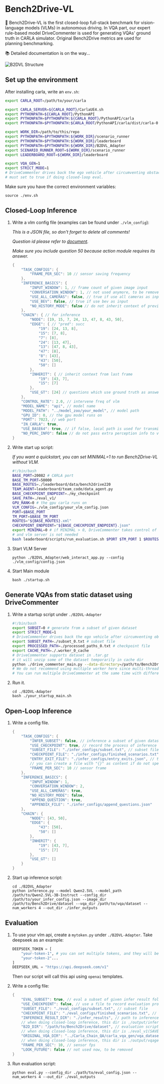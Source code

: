 # Bench2Drive-VL

🚗 Bench2Drive-VL is the first closed-loop full-stack benchmark for vision-language models (VLMs) in autonomous driving. In VQA part, our expert rule-based model DriveCommenter is used for generating VQAs' ground truth in CARLA simulator. Original Bench2Drive metrics are used for planning benchmarking.

📚 Detailed documentation is on the way...

![B2DVL Structure](./assets/struct+cfg.png)

## Set up the environment

After installing carla, write an `env.sh`:

```bash
export CARLA_ROOT=/path/to/your/carla

export CARLA_SERVER=${CARLA_ROOT}/CarlaUE4.sh
export PYTHONPATH=${CARLA_ROOT}/PythonAPI
export PYTHONPATH=$PYTHONPATH:${CARLA_ROOT}/PythonAPI/carla
export PYTHONPATH=$PYTHONPATH:$CARLA_ROOT/PythonAPI/carla/dist/carla-0.9.15-py3.7-linux-x86_64.egg

export WORK_DIR=/path/to/this/repo
export PYTHONPATH=$PYTHONPATH:${WORK_DIR}/scenario_runner
export PYTHONPATH=$PYTHONPATH:${WORK_DIR}/leaderboard
export PYTHONPATH=$PYTHONPATH:${WORK_DIR}/B2DVL_Adapter
export SCENARIO_RUNNER_ROOT=${WORK_DIR}/scenario_runner
export LEADERBOARD_ROOT=${WORK_DIR}/leaderboard

export VQA_GEN=1
export STRICT_MODE=1
# DriveCommenter drives back the ego vehicle after circumventing obstacles if STRICT_MODE > 0,
# must set to true if doing closed-loop eval.
```

Make sure you have the correct environment variables:

```shell
source ./env.sh
```

## Closed-Loop Inference

1. Write a vlm config file (examples can be found under `./vlm_config`):
   
   *This is a JSON file, so don't forget to delete all comments!*
   
   *Question id please refer to [document](./docs/qids.md).*

   *Make sure you include question 50 because action module requires its answer.*

    ```java
    {
        "TASK_CONFIGS": {
            "FRAME_PER_SEC": 10 // sensor saving frequency
        },
        "INFERENCE_BASICS": {
            "INPUT_WINDOW": 1, // frame count of given image input
            "CONVERSATION_WINDOW": 1, // not used anymore, to be removed
            "USE_ALL_CAMERAS": false, // true if use all cameras as input
            "USE_BEV": false, // true if use bev as input
            "NO_HISTORY_MODE": false // do not inherit context of previous VQAs
        },
        "CHAIN": { // for inference
            "NODE": [19, 15, 7, 24, 13, 47, 8, 43, 50],
            "EDGE": { // "pred": succ
                "19": [24, 13, 8],
                "15": [7, 8],
                "7": [8],
                "24": [13, 47],
                "13": [47, 8, 43],
                "47": [8],
                "8": [43],
                "43": [50],
                "50": []
            },
            "INHERIT": { // inherit context from last frame
                "19": [43, 7],
                "15": [7]
            },
            "USE_GT": [24] // questions which use ground truth as answer
        },
        "CONTROL_RATE": 2.0, // intervene freq of vlm
        "MODEL_NAME": "api", // model name
        "MODEL_PATH": "../model_zoo/your_model", // model path
        "GPU_ID": 0, // the gpu model runs on
        "PORT": 7023, // web port
        "IN_CARLA": true,
        "USE_BASE64": true, // if false, local path is used for transmitting images
        "NO_PERC_INFO": false // do not pass extra perception info to vlm via prompt
    }
    ```

2. Write start up script:
   
    *If you want a quickstart, you can set MINIMAL=1 to run Bench2Drive-VL without VLM.*

    ```bash
    #!/bin/bash
    BASE_PORT=20082 # CARLA port
    BASE_TM_PORT=50000
    BASE_ROUTES=./leaderboard/data/bench2drive220
    TEAM_AGENT=leaderboard/team_code/data_agent.py
    BASE_CHECKPOINT_ENDPOINT=./my_checkpoint
    SAVE_PATH=./eval_v1/
    GPU_RANK=0 # the gpu carla runs on
    VLM_CONFIG=./vlm_config/your_vlm_config.json
    PORT=$BASE_PORT
    TM_PORT=$BASE_TM_PORT
    ROUTES="${BASE_ROUTES}.xml"
    CHECKPOINT_ENDPOINT="${BASE_CHECKPOINT_ENDPOINT}.json"
    export MINIMAL=0 # if MINIMAL > 0, DriveCommenter takes control of the ego vehicle,
    # and vlm server is not needed
    bash leaderboard/scripts/run_evaluation.sh $PORT $TM_PORT 1 $ROUTES $TEAM_AGENT "." $CHECKPOINT_ENDPOINT $SAVE_PATH "null" $GPU_RANK $VLM_CONFIG
    ```

3. Start VLM Server

    ```shell
    python ./B2DVL_Adapter/web_interact_app.py --config ./vlm_config/config.json
    ```

4. Start Main module

    ```shell
    bash ./startup.sh
    ```

## Generate VQAs from static dataset using DriveCommenter

1. Write a startup script under `./B2DVL-Adapter`

    ```bash
    #!/bin/bash
    export SUBSET=0 # generate from a subset of given dataset
    export STRICT_MODE=1
    # DriveCommenter drives back the ego vehicle after circumventing obstacles if STRICT_MODE > 0
    export SUBSET_PATH=./subset_0.txt # subset file
    export PROCESSED_PATH=./processed_paths_0.txt # checkpoint file
    export CACHE_PATH=./.worker_0_cache
    # DriveCommenter supports dataset in .tar.gz
    # it will unzip some of the dataset temporarily in cache dir
    python ./drive_commenter_main.py --data-directory=/path/to/Bench2Drive/dataset --output-graph-directory=./outgraph     --path-maps=${CARLA_ROOT}/CarlaUE4/Content/Carla/Maps     --worker-count=1
    # We do not recommend using multiple worker here since multi-thread in python is not very good.
    # You can run multiple DriveCommenter at the same time with different subset and checkpoint files to do the same.
    ```

2. Run it.

    ```shell
    cd ./B2DVL-Adapter
    bash ./your_startup_main.sh
    ```

## Open-Loop Inference

1. Write a config file.

    ```java
    {
        "TASK_CONFIGS": {
            "INFER_SUBSET": false, // inference a subset of given dataset
            "USE_CHECKPOINT": true, // record the process of inference
            "SUBSET_FILE": "./infer_configs/subset.txt", // subset file, leave blank if not used
            "CHECKPOINT_FILE": "./infer_configs/finished_scenarios.txt", // checkpoint file, leave blank if not used
            "ENTRY_EXIT_FILE": "./infer_configs/entry_exits.json", // the file which specifies entry and exit point of certian scenario, 
            // you can create a file with "{}" as content if do not specify
            "FRAME_PER_SEC": 10 // sensor frame
        },
        "INFERENCE_BASICS": {
            "INPUT_WINDOW": 1,
            "CONVERSATION_WINDOW": 2,
            "USE_ALL_CAMERAS": true,
            "NO_HISTORY_MODE": false,
            "APPEND_QUESTION": true,
            "APPENDIX_FILE": "./infer_configs/append_questions.json"
        },
        "CHAIN": {
            "NODE": [43, 50],
            "EDGE": {
                "43": [50],
                "50": []
            },
            "INHERIT": {
                "19": [43, 7],
                "15": [7]
            },
            "USE_GT": []
        }
    }
    ```

2. Start up inference script:

    ```shell
    cd ./B2DVL_Adapter
    python inference.py --model Qwen2.5VL --model_path /path/to/Qwen2.5VL-3B-Instruct --config_dir /path/to/your_infer_config.json --image_dir /path/to/Bench2Drive/dataset --vqa_dir /path/to/vqa/dataset --num_workers 4 --out_dir ./infer_outputs
    ```

## Evaluation

1. To use your vlm api, create a `mytoken.py` under `./B2DVL-Adapter`. Take deepseek as an example:

    ```python
    DEEPSEEK_TOKEN = [
        "your-token-1", # you can set multiple tokens, and they will be used in a round-robin way
        "your-token-2"...
    ]
    DEEPSEEK_URL = "https://api.deepseek.com/v1"
    ```

    Then our script will call this api using `openai` templates.



2. Write a config file:

    ```java
    {
        "EVAL_SUBSET": true, // eval a subset of given infer result folder
        "USE_CHECKPOINT": false, // use a file to record evaluation process
        "SUBSET_FILE": "./eval_configs/subset.txt", // subset file
        "CHECKPOINT_FILE": "./eval_configs/finished_scenarios.txt", // checkpoint file
        "INFERENCE_RESULT_DIR": "./infer_results", // path to inference results
        // when doing closed-loop inference, this dir is ./output/infer_results/model_name+input_mode
        "B2D_DIR": "/path/to/Bench2Drive/dataset", // evaluation script uses annotations in b2d,
        // when doing closed-loop inference, this dir is ./eval_v1(SAVE_PATH you specified)/model_name+input_mode
        "ORIGINAL_VQA_DIR": "../Carla_Chain_QA/carla_vqa_gen/vqa_dataset/outgraph",
        // when doing closed-loop inference, this dir is ./output/vqagen/model_name+input_mode
        "FRAME_PER_SEC": 10, // sensor fps
        "LOOK_FUTURE": false // not used now, to be removed
    }
    ```

2. Run evaluation script:

    ```shell
    python eval.py --config_dir ./path/to/eval_config.json --num_workers 4 --out_dir ./eval_outputs
    ```